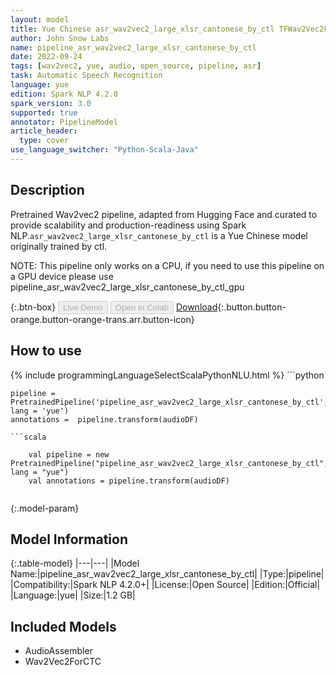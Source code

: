 ```yaml
---
layout: model
title: Yue Chinese asr_wav2vec2_large_xlsr_cantonese_by_ctl TFWav2Vec2ForCTC from ctl
author: John Snow Labs
name: pipeline_asr_wav2vec2_large_xlsr_cantonese_by_ctl
date: 2022-09-24
tags: [wav2vec2, yue, audio, open_source, pipeline, asr]
task: Automatic Speech Recognition
language: yue
edition: Spark NLP 4.2.0
spark_version: 3.0
supported: true
annotator: PipelineModel
article_header:
  type: cover
use_language_switcher: "Python-Scala-Java"
---
```


## Description

Pretrained Wav2vec2  pipeline, adapted from Hugging Face and curated to provide scalability and production-readiness using Spark NLP.`asr_wav2vec2_large_xlsr_cantonese_by_ctl` is a Yue Chinese model originally trained by ctl.

NOTE: This pipeline only works on a CPU, if you need to use this pipeline on a GPU device please use pipeline_asr_wav2vec2_large_xlsr_cantonese_by_ctl_gpu

{:.btn-box}
<button class="button button-orange" disabled>Live Demo</button>
<button class="button button-orange" disabled>Open in Colab</button>
[Download](https://s3.amazonaws.com/auxdata.johnsnowlabs.com/public/models/pipeline_asr_wav2vec2_large_xlsr_cantonese_by_ctl_yue_4.2.0_3.0_1664039821455.zip){:.button.button-orange.button-orange-trans.arr.button-icon}

## How to use



<div class="tabs-box" markdown="1">
{% include programmingLanguageSelectScalaPythonNLU.html %}
```python

    pipeline = PretrainedPipeline('pipeline_asr_wav2vec2_large_xlsr_cantonese_by_ctl', lang = 'yue')
    annotations =  pipeline.transform(audioDF)
    
```
```scala

    val pipeline = new PretrainedPipeline("pipeline_asr_wav2vec2_large_xlsr_cantonese_by_ctl", lang = "yue")
    val annotations = pipeline.transform(audioDF)
    
```
</div>

{:.model-param}
## Model Information

{:.table-model}
|---|---|
|Model Name:|pipeline_asr_wav2vec2_large_xlsr_cantonese_by_ctl|
|Type:|pipeline|
|Compatibility:|Spark NLP 4.2.0+|
|License:|Open Source|
|Edition:|Official|
|Language:|yue|
|Size:|1.2 GB|

## Included Models

- AudioAssembler
- Wav2Vec2ForCTC